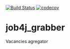 [![Build Status](https://travis-ci.org/mankokolya/job4j_grabber.svg?branch=master)](https://travis-ci.org/mankokolya/job4j_grabber)
[![codecov](https://codecov.io/gh/mankokolya/job4j_grabber/branch/master/graph/badge.svg)](https://codecov.io/gh/mankokolya/job4j_grabber)
# job4j_grabber
Vacancies agregator
